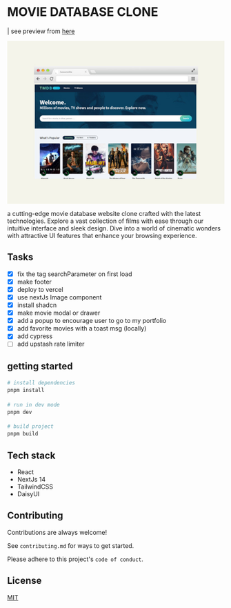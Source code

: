 # MOVIE DATABASE CLONE

| see preview from [here](https://movies-hazel-gamma.vercel.app/)

<img style="display: block;" src="./mockup.jpeg" alt="movies database clone preview" />

a cutting-edge movie database website clone crafted with the latest technologies. Explore a vast collection of films with ease through our intuitive interface and sleek design. Dive into a world of cinematic wonders with attractive UI features that enhance your browsing experience.

## Tasks

- [x] fix the tag searchParameter on first load
- [x] make footer
- [x] deploy to vercel <!-- after changing some vercel build folder -->
- [x] use nextJs Image component
- [x] install shadcn
- [x] make movie modal or drawer
- [x] add a popup to encourage user to go to my portfolio
- [x] add favorite movies with a toast msg (locally)
- [x] add cypress
- [ ] add upstash rate limiter

## getting started

```bash
# install dependencies
pnpm install

# run in dev mode
pnpm dev

# build project
pnpm build
```

## Tech stack

- React
- NextJs 14
- TailwindCSS
- DaisyUI

## Contributing

Contributions are always welcome!

See `contributing.md` for ways to get started.

Please adhere to this project's `code of conduct`.

## License

[MIT](https://choosealicense.com/licenses/mit/)
